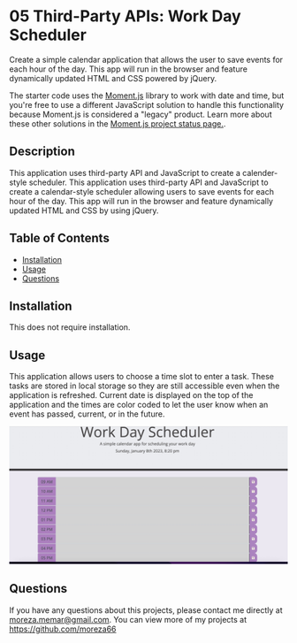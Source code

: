 # 05 Third-Party APIs: Work Day Scheduler

Create a simple calendar application that allows the user to save events for each hour of the day. This app will run in the browser and feature dynamically updated HTML and CSS powered by jQuery.

The starter code uses the [Moment.js](https://momentjs.com/) library to work with date and time, but you're free to use a different JavaScript solution to handle this functionality because Moment.js is considered a "legacy" product. Learn more about these other solutions in the [Moment.js project status page.](https://momentjs.com/docs/#/-project-status/).

## Description

This application uses third-party API and JavaScript to create a calender-style scheduler.
This application uses third-party API and JavaScript to create a calendar-style scheduler allowing users to save events for each hour of the day. This app will run in the browser and feature dynamically updated HTML and CSS by using jQuery.

## Table of Contents

- [Installation](#installation)
- [Usage](#usage)
- [Questions](#questions)

## Installation

This does not require installation.

## Usage

This application allows users to choose a time slot to enter a task. These tasks are stored in local storage so they are still accessible even when the application is refreshed. Current date is displayed on the top of the application and the times are color coded to let the user know when an event has passed, current, or in the future.

![](./assets/images/image%201.jpg)

## Questions

If you have any questions about this projects, please contact me directly at moreza.memar@gmail.com. You can view more of my projects at https://github.com/moreza66
